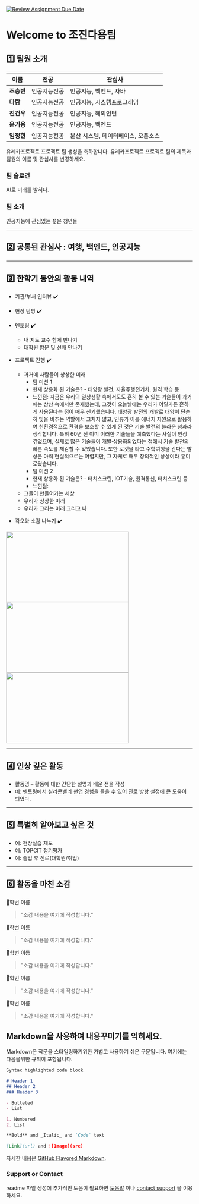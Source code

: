 [![Review Assignment Due Date](https://classroom.github.com/assets/deadline-readme-button-22041afd0340ce965d47ae6ef1cefeee28c7c493a6346c4f15d667ab976d596c.svg)](https://classroom.github.com/a/gSldEXG6)
# Welcome to 조진다용팀

## 1️⃣ 팀원 소개

| **이름** | **전공** | **관심사** |
| --- | --- | --- |
| **조승빈** | 인공지능전공 | 인공지능, 백엔드, 자바 |
| **다람** | 인공지능전공 | 인공지능, 시스템프로그래밍 |
| **진건우** | 인공지능전공 | 인공지능, 해외인턴 |
| **윤기용** | 인공지능전공 | 인공지능, 백엔드 |
| **임정헌** | 인공지능전공 | 분산 시스템, 데이터베이스, 오픈소스 |

유레카프로젝트 프로젝트 팀 생성을 축하합니다.
유레카프로젝트 프로젝트 팀의 제목과 팀원의 이름 및 관심사를 변경하세요.

### 팀 슬로건

AI로 미래를 밝히다.

### 팀 소개

인공지능에 관심있는 젊은 청년들

***

## 2️⃣ 공통된 관심사 : 여행, 백엔드, 인공지능

***

## 3️⃣ 한학기 동안의 활동 내역 

- 기관/부서 인터뷰 ✔️  

- 현장 탐방 ✔️  

- 멘토링 ✔️  
  - 내 지도 교수 함게 만나기
  - 대학원 방문 및 선배 만나기

- 프로젝트 진행 ✔️  
  - 과거에 사람들이 상상한 미래
      - 팀 미션 1
      - 현재 상용화 된 기술은? - 태양광 발전, 자율주행전기차, 원격 학습 등
      - 느낀점: 지금은 우리의 일상생활 속에서도도 흔히 볼 수 있는 기술들이 과거에는 상상 속에서만 존재했는데, 그것이 오늘날에는 우리가 어딜가든 흔하게 사용된다는 점이 매우 신기했습니다. 태양광 발전의 개발로 태양이 단순히 빛을 비추는 역할에서 그치지 않고, 인류가 이를 에너지 자원으로 활용하여 친환경적으로 환경을 보호할 수 있게 된 것은 기술 발전의 놀라운 성과라 생각합니다. 특히 60년 전 이미 이러한 기술들을 예측했다는 사실이 인상 깊었으며, 실제로 많은 기술들이 개발·상용화되었다는 점에서 기술 발전의 빠른 속도를 체감할 수 있었습니다. 또한 로켓을 타고 수학여행을 간다는 발상은 아직 현실적으로는 어렵지만, 그 자체로 매우 창의적인 상상이라 흥미로웠습니다.
      - 팀 미션 2
      - 현재 상용화 된 기술은? - 터치스크린, IOT기술, 원격통신, 터치스크린 등
      - 느낀점: 
  - 그들이 만들어가는 세상
  - 우리가 상상한 미래
  - 우리가 그리는 미래 그리고 나

- 각오와 소감 나누기 ✔️  


<!-- 활동 사진 추가 예시 -->
<img src="https://pixnio.com/free-images/2017/08/14/2017-08-14-13-09-09-960x651.jpg?text=활동사진1" width="330" height="190"/>
<img src="https://pixnio.com/free-images/2017/08/14/2017-08-14-20-51-02-960x640.jpg?text=활동사진2" width="330" height="190"/>
<img src="https://pixnio.com/free-images/2017/08/15/2017-08-15-10-05-39-960x640.jpg?text=활동사진3" width="330" height="190"/>

***

## 4️⃣ 인상 깊은 활동

- 활동명 – 활동에 대한 간단한 설명과 배운 점을 작성  
- 예: 멘토링에서 실리콘밸리 현업 경험을 들을 수 있어 진로 방향 설정에 큰 도움이 되었다.  

***

## 5️⃣ 특별히 알아보고 싶은 것
- 예: 현장실습 제도
- 예: TOPCIT 정기평가
- 예: 졸업 후 진로(대학원/취업)

***

## 6️⃣ 활동을 마친 소감

🔗학번 이름  
> "소감 내용을 여기에 작성합니다."

🔗학번 이름  
> "소감 내용을 여기에 작성합니다."

🔗학번 이름  
> "소감 내용을 여기에 작성합니다."

🔗학번 이름  
> "소감 내용을 여기에 작성합니다."

🔗학번 이름  
> "소감 내용을 여기에 작성합니다."


## Markdown을 사용하여 내용꾸미기를 익히세요.

Markdown은 작문을 스타일링하기위한 가볍고 사용하기 쉬운 구문입니다. 여기에는 다음을위한 규칙이 포함됩니다.

```markdown
Syntax highlighted code block

# Header 1
## Header 2
### Header 3

- Bulleted
- List

1. Numbered
2. List

**Bold** and _Italic_ and `Code` text

[Link](url) and ![Image](src)
```

자세한 내용은 [GitHub Flavored Markdown](https://guides.github.com/features/mastering-markdown/).

### Support or Contact

readme 파일 생성에 추가적인 도움이 필요하면 [도움말](https://help.github.com/articles/about-readmes/) 이나 [contact support](https://github.com/contact) 을 이용하세요.


